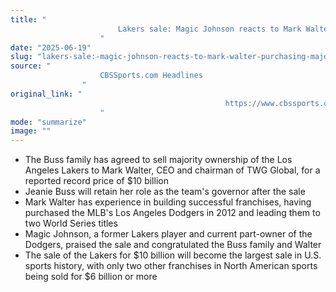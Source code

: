 ```yaml
---
title: "
                        Lakers sale: Magic Johnson reacts to Mark Walter purchasing majority stake of franchise for $10 billion
                    "
date: "2025-06-19"
slug: "lakers-sale:-magic-johnson-reacts-to-mark-walter-purchasing-majority-stake-of-franchise-for-dollar10-billion"
source: "
                    CBSSports.com Headlines
                "
original_link: "
                                                https://www.cbssports.com/nba/news/lakers-sale-magic-johnson-reacts-to-mark-walter-purchasing-majority-stake-of-franchise-for-10-billion/
                    "
mode: "summarize"
image: ""
---
```


- The Buss family has agreed to sell majority ownership of the Los Angeles Lakers to Mark Walter, CEO and chairman of TWG Global, for a reported record price of $10 billion
- Jeanie Buss will retain her role as the team's governor after the sale
- Mark Walter has experience in building successful franchises, having purchased the MLB's Los Angeles Dodgers in 2012 and leading them to two World Series titles
- Magic Johnson, a former Lakers player and current part-owner of the Dodgers, praised the sale and congratulated the Buss family and Walter
- The sale of the Lakers for $10 billion will become the largest sale in U.S. sports history, with only two other franchises in North American sports being sold for $6 billion or more